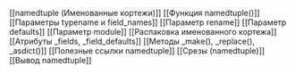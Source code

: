 [[namedtuple (Именованные кортежи)]]
[[Функция namedtuple()]]
[[Параметры typename и field_names]]
[[Параметр rename]]
[[Параметр defaults]]
[[Параметр module]]
[[Распаковка именованного кортежа]]
[[Атрибуты _fields, _field_defaults]]
[[Методы _make(), _replace(), _asdict()]]
[[Полезные ссылки namedtuple]]
[[Срезы (namedtuple)]]
[[Вывод namedtuple]]






